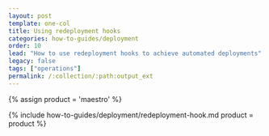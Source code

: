 ```yaml
---
layout: post
template: one-col
title: Using redeployment hooks
categories: how-to-guides/deployment
order: 10
lead: "How to use redeployment hooks to achieve automated deployments"
legacy: false
tags: ["operations"]
permalink: /:collection/:path:output_ext
---
```



{% assign product = 'maestro' %}

{% include how-to-guides/deployment/redeployment-hook.md product = product %}